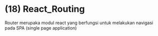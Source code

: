 # (18) React_Routing #
Router merupaka modul react yang berfungsi untuk melakukan navigasi pada SPA (single page application)
